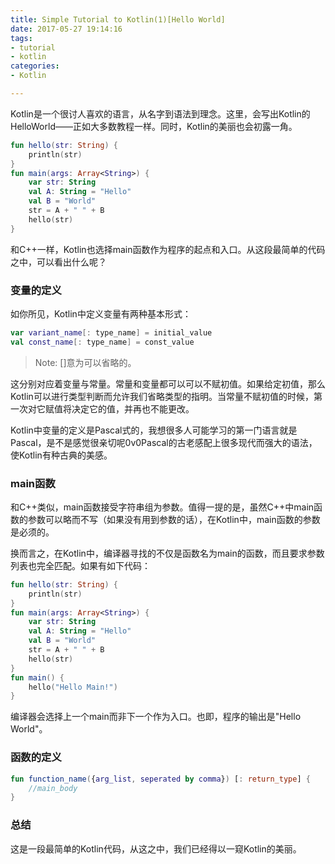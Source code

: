 ```yaml
---
title: Simple Tutorial to Kotlin(1)[Hello World]
date: 2017-05-27 19:14:16
tags:
- tutorial
- kotlin
categories:
- Kotlin

---
```


Kotlin是一个很讨人喜欢的语言，从名字到语法到理念。这里，会写出Kotlin的HelloWorld——正如大多数教程一样。同时，Kotlin的美丽也会初露一角。

<!-- more -->

```kotlin
fun hello(str: String) {
    println(str)
}
fun main(args: Array<String>) {
    var str: String
    val A: String = "Hello"
    val B = "World"
    str = A + " " + B
    hello(str)
}
```

和C++一样，Kotlin也选择main函数作为程序的起点和入口。从这段最简单的代码之中，可以看出什么呢？

### 变量的定义

如你所见，Kotlin中定义变量有两种基本形式：

```kotlin
var variant_name[: type_name] = initial_value
val const_name[: type_name] = const_value
```

>   Note: []意为可以省略的。

这分别对应着变量与常量。常量和变量都可以可以不赋初值。如果给定初值，那么Kotlin可以进行类型判断而允许我们省略类型的指明。当常量不赋初值的时候，第一次对它赋值将决定它的值，并再也不能更改。

Kotlin中变量的定义是Pascal式的，我想很多人可能学习的第一门语言就是Pascal，是不是感觉很亲切呢0v0Pascal的古老感配上很多现代而强大的语法，使Kotlin有种古典的美感。

### main函数

和C++类似，main函数接受字符串组为参数。值得一提的是，虽然C++中main函数的参数可以略而不写（如果没有用到参数的话），在Kotlin中，main函数的参数是必须的。

换而言之，在Kotlin中，编译器寻找的不仅是函数名为main的函数，而且要求参数列表也完全匹配。如果有如下代码：

```kotlin
fun hello(str: String) {
    println(str)
}
fun main(args: Array<String>) {
    var str: String
    val A: String = "Hello"
    val B = "World"
    str = A + " " + B
    hello(str)
}
fun main() {
    hello("Hello Main!")
}
```

编译器会选择上一个main而非下一个作为入口。也即，程序的输出是"Hello World"。

### 函数的定义

```kotlin
fun function_name({arg_list, seperated by comma}) [: return_type] {
    //main_body
}
```

### 总结

这是一段最简单的Kotlin代码，从这之中，我们已经得以一窥Kotlin的美丽。